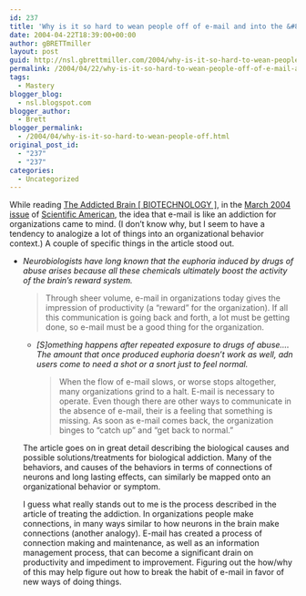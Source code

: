 ```yaml
---
id: 237
title: 'Why is it so hard to wean people off of e-mail and into the &#8220;network centric&#8221; environment provided by today&#8217;s information technology?'
date: 2004-04-22T18:39:00+00:00
author: gBRETTmiller
layout: post
guid: http://nsl.gbrettmiller.com/2004/why-is-it-so-hard-to-wean-people-off-of-e-mail-and-into-the-network-centric-environment-provided-by-todays-information-technology
permalink: /2004/04/22/why-is-it-so-hard-to-wean-people-off-of-e-mail-and-into-the-network-centric-environment-provided-by-todays-information-technology/
tags:
  - Mastery
blogger_blog:
  - nsl.blogspot.com
blogger_author:
  - Brett
blogger_permalink:
  - /2004/04/why-is-it-so-hard-to-wean-people-off.html
original_post_id:
  - "237"
  - "237"
categories:
  - Uncategorized
---
```

While reading [The Addicted Brain [ BIOTECHNOLOGY ]](http://www.sciam.com/article.cfm?articleID=0001E632-978A-1019-978A83414B7F0101&ref=sciam&chanID=sa006), in the [March 2004 issue](http://www.sciam.com/issue.cfm?issueDate=Mar-04) of [Scientific American](http://www.sciam.com), the idea that e-mail is like an addiction for organizations came to mind. (I don&#8217;t know why, but I seem to have a tendency to analogize a lot of things into an organizational behavior context.) A couple of specific things in the article stood out.

  * _Neurobiologists have long known that the euphoria induced by drugs of abuse arises because all these chemicals ultimately boost the activity of the brain&#8217;s reward system._  
    > Through sheer volume, e-mail in organizations today gives the impression of productivity (a &#8220;reward&#8221; for the organization). If all this communication is going back and forth, a lot must be getting done, so e-mail must be a good thing for the organization.
    
      * _[S]omething happens after repeated exposure to drugs of abuse&#8230;. The amount that once produced euphoria doesn&#8217;t work as well, adn users come to need a shot or a snort just to feel normal._  
        > When the flow of e-mail slows, or worse stops altogether, many organizations grind to a halt. E-mail is necessary to operate. Even though there are other ways to communicate in the absence of e-mail, their is a feeling that something is missing. As soon as e-mail comes back, the organization binges to &#8220;catch up&#8221; and &#8220;get back to normal.&#8221;</ul> 
        
        The article goes on in great detail describing the biological causes and possible solutions/treatments for biological addiction. Many of the behaviors, and causes of the behaviors in terms of connections of neurons and long lasting effects, can similarly be mapped onto an organizational behavior or symptom.
        
        I guess what really stands out to me is the process described in the article of treating the addiction. In organizations people make connections, in many ways similar to how neurons in the brain make connections (another analogy). E-mail has created a process of connection making and maintenance, as well as an information management process, that can become a significant drain on productivity and impediment to improvement. Figuring out the how/why of this may help figure out how to break the habit of e-mail in favor of new ways of doing things.